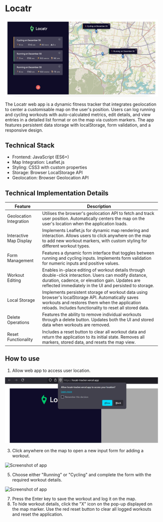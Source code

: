 # Locatr

![Screenshot of app](/images/locatr_sample.png)

The Locatr web app is a dynamic fitness tracker that integrates geolocation to center a customisable map on the user's position. Users can log running and cycling workouts with auto-calculated metrics, edit details, and view entries in a detailed list format or on the map via custom markers. The app features persistent data storage with localStorage, form validation, and a responsive design. 

## Technical Stack
- Frontend: JavaScript (ES6+)
- Map Integration: Leaflet.js
- Styling: CSS3 with custom properties
- Storage: Browser LocalStorage API
- Geolocation: Browser Geolocation API

## Technical Implementation Details
| Feature | Description |
|---------|-------------|
| Geolocation Integration | Utilises the browser's geolocation API to fetch and track user position. Automatically centers the map on the user's location when the application loads. |
| Interactive Map Display | Implements Leaflet.js for dynamic map rendering and interaction. Allows users to click anywhere on the map to add new workout markers, with custom styling for different workout types. |
| Form Management | Features a dynamic form interface that toggles between running and cycling inputs. Implements form validation for numeric inputs and positive values. |
| Workout Editing | Enables in-place editing of workout details through double-click interaction. Users can modify distance, duration, cadence, or elevation gain. Updates are reflected immediately in the UI and persisted to storage. |
| Local Storage | Implements persistent storage of workout data using browser's localStorage API. Automatically saves workouts and restores them when the application reloads. Includes functionality to reset all stored data. |
| Delete Operations | Features the ability to remove individual workouts through a delete button. Updates both the UI and stored data when workouts are removed. |
| Reset Functionality | Includes a reset button to clear all workout data and return the application to its initial state. Removes all markers, stored data, and resets the map view. |

## How to use
1. Allow web app to access user location.

![Screenshot of app](/images/locatr_location.png)
   
3. Click anywhere on the map to open a new input form for adding a workout.

![Screenshot of app](/images/locatr_click.png)
  
5. Choose either "Running" or "Cycling" and complete the form with the required workout details.

![Screenshot of app](/images/locatr_create.png)
  
7. Press the Enter key to save the workout and log it on the map.
8. To hide workout details, click the "X" icon on the pop-up displayed on the map marker.
Use the red reset button to clear all logged workouts and reset the application.
